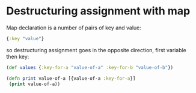 # Destructuring assignment with map

Map declaration is a number of pairs of key and value:

```clojure
{:key "value"}
```

so destructuring assignment goes in the opposite direction, first
variable then key:

```clojure
(def values {:key-for-a "value-of-a" :key-for-b "value-of-b"})

(defn print value-of-a [{value-of-a :key-for-a}]
 (print value-of-a))
```
